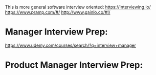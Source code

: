 This is more general software interview oriented: 
https://interviewing.io/
https://www.pramp.com/#/
http://www.gainlo.co/#!/

# Manager Interview Prep:

https://www.udemy.com/courses/search/?q=interview+manager

# Product Manager Interview Prep: 

